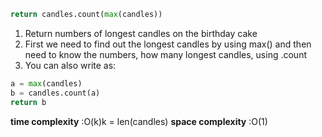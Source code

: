 ```python
return candles.count(max(candles))
```

1. Return numbers of longest candles on the birthday cake
2. First we need to find out the longest candles by using max()
and then need to know the numbers, how many longest candles, using .count
3. You can also write as:

```python
a = max(candles)
b = candles.count(a)
return b
```

**time complexity** :O(k)k = len(candles)
**space complexity** :O(1)